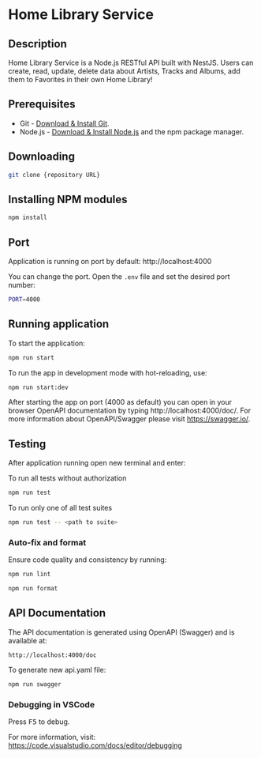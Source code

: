 # Home Library Service

## Description
Home Library Service is a Node.js RESTful API built with NestJS. Users can create, read, update, delete data about Artists, Tracks and Albums, add them to Favorites in their own Home Library!

## Prerequisites

- Git - [Download & Install Git](https://git-scm.com/downloads).
- Node.js - [Download & Install Node.js](https://nodejs.org/en/download/) and the npm package manager.

## Downloading

```bash
git clone {repository URL}
```

## Installing NPM modules

```bash
npm install
```

## Port
Application is running on port by default: http://localhost:4000

You can change the port. Open the `.env` file and set the desired port number:
```bash
PORT=4000
```

## Running application
To start the application:
```bash
npm run start
```

To run the app in development mode with hot-reloading, use:
```bash
npm run start:dev
```

After starting the app on port (4000 as default) you can open
in your browser OpenAPI documentation by typing http://localhost:4000/doc/.
For more information about OpenAPI/Swagger please visit https://swagger.io/.

## Testing

After application running open new terminal and enter:

To run all tests without authorization

```bash
npm run test
```

To run only one of all test suites

```bash
npm run test -- <path to suite>
```

### Auto-fix and format
Ensure code quality and consistency by running:

```bash
npm run lint
```

```bash
npm run format
```

## API Documentation

The API documentation is generated using OpenAPI (Swagger) and is available at:

```
http://localhost:4000/doc
```

To generate new api.yaml file:
```bash
npm run swagger
```

### Debugging in VSCode

Press <kbd>F5</kbd> to debug.

For more information, visit: https://code.visualstudio.com/docs/editor/debugging
